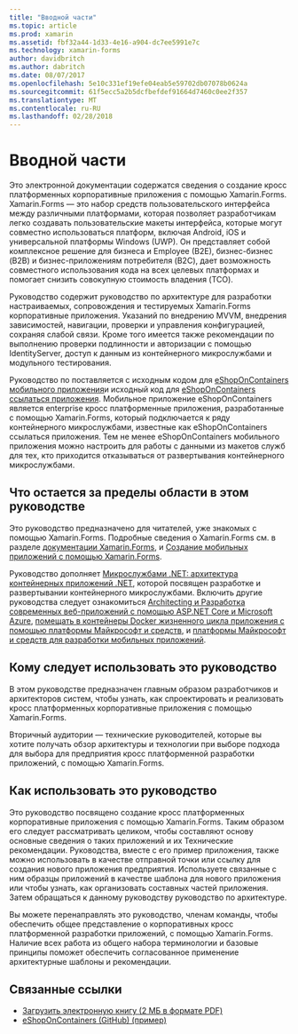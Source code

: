 ```yaml
---
title: "Вводной части"
ms.topic: article
ms.prod: xamarin
ms.assetid: fbf32a44-1d33-4e16-a904-dc7ee5991e7c
ms.technology: xamarin-forms
author: davidbritch
ms.author: dabritch
ms.date: 08/07/2017
ms.openlocfilehash: 5e10c331ef19efe04eab5e59702db07078b0624a
ms.sourcegitcommit: 61f5ecc5a2b5dcfbefdef91664d7460c0ee2f357
ms.translationtype: MT
ms.contentlocale: ru-RU
ms.lasthandoff: 02/28/2018
---
```

# <a name="preface"></a>Вводной части

Это электронной документации содержатся сведения о создание кросс платформенных корпоративные приложения с помощью Xamarin.Forms. Xamarin.Forms — это набор средств пользовательского интерфейса между различными платформами, которая позволяет разработчикам легко создавать пользовательские макеты интерфейса, которые могут совместно использоваться платформ, включая Android, iOS и универсальной платформы Windows (UWP). Он представляет собой комплексное решение для бизнеса и Employee (B2E), бизнес-бизнес (B2B) и бизнес-приложениям потребителя (B2C), дает возможность совместного использования кода на всех целевых платформах и помогает снизить совокупную стоимость владения (TCO).

Руководство содержит руководство по архитектуре для разработки настраиваемых, сопровождения и тестируемых Xamarin.Forms корпоративные приложения. Указаний по внедрению MVVM, внедрения зависимостей, навигации, проверки и управления конфигурацией, сохраняя слабой связи. Кроме того имеется также рекомендации по выполнению проверки подлинности и авторизации с помощью IdentityServer, доступ к данным из контейнерного микрослужбами и модульного тестирования.

Руководство по поставляется с исходным кодом для [eShopOnContainers мобильного приложения](https://github.com/dotnet-architecture/eShopOnContainers/tree/master/src/Mobile)и исходный код для [eShopOnContainers ссылаться приложения](https://github.com/dotnet-architecture/eShopOnContainers). Мобильное приложение eShopOnContainers является enterprise кросс платформенные приложения, разработанные с помощью Xamarin.Forms, который подключается к ряду контейнерного микрослужбами, известные как eShopOnContainers ссылаться приложения. Тем не менее eShopOnContainers мобильного приложения можно настроить для работы с данными из макетов служб для тех, кто приходится отказываться от развертывания контейнерного микрослужбами.

## <a name="whats-left-out-of-this-guides-scope"></a>Что остается за пределы области в этом руководстве

Это руководство предназначено для читателей, уже знакомых с помощью Xamarin.Forms. Подробные сведения о Xamarin.Forms см. в разделе [документации Xamarin.Forms](~/xamarin-forms/index.yml), и [Создание мобильных приложений с помощью Xamarin.Forms](https://aka.ms/xamebook).

Руководство дополняет [Микрослужбами .NET: архитектура контейнерных приложений .NET](https://aka.ms/microservicesebook), которой посвящен разработке и развертывании контейнерного микрослужбами. Включить другие руководства следует ознакомиться [Architecting и Разработка современных веб-приложений с помощью ASP.NET Core и Microsoft Azure](http://aka.ms/WebAppEbook), [помещать в контейнеры Docker жизненного цикла приложения с помощью платформы Майкрософт и средств](http://aka.ms/dockerlifecycleebook), и [платформы Майкрософт и средств для разработки мобильных приложений](http://aka.ms/MobAppDev/StndPDF).

## <a name="who-should-use-this-guide"></a>Кому следует использовать это руководство

В этом руководстве предназначен главным образом разработчиков и архитекторов систем, чтобы узнать, как спроектировать и реализовать кросс платформенных корпоративные приложения с помощью Xamarin.Forms.

Вторичный аудитории — технические руководителей, которые вы хотите получать обзор архитектуры и технологии при выборе подхода для выбора для предприятия кросс платформенной разработки приложений, с помощью Xamarin.Forms.

## <a name="how-to-use-this-guide"></a>Как использовать это руководство

Это руководство посвящено создание кросс платформенных корпоративные приложения с помощью Xamarin.Forms. Таким образом его следует рассматривать целиком, чтобы составляют основу основные сведения о таких приложений и их Технические рекомендации. Руководства, вместе с его пример приложения, также можно использовать в качестве отправной точки или ссылку для создания нового приложения предприятия. Используете связанные с ним образцы приложений в качестве шаблона для нового приложения или чтобы узнать, как организовать составных частей приложения. Затем обращаться к данному руководству руководство по архитектуре.

Вы можете перенаправлять это руководство, членам команды, чтобы обеспечить общее представление о корпоративных кросс платформенной разработки приложений, с помощью Xamarin.Forms. Наличие всех работа из общего набора терминологии и базовые принципы поможет обеспечить согласованное применение архитектурные шаблоны и рекомендации.


## <a name="related-links"></a>Связанные ссылки

- [Загрузить электронную книгу (2 МБ в формате PDF)](https://aka.ms/xamarinpatternsebook)
- [eShopOnContainers (GitHub) (пример)](https://github.com/dotnet-architecture/eShopOnContainers)
